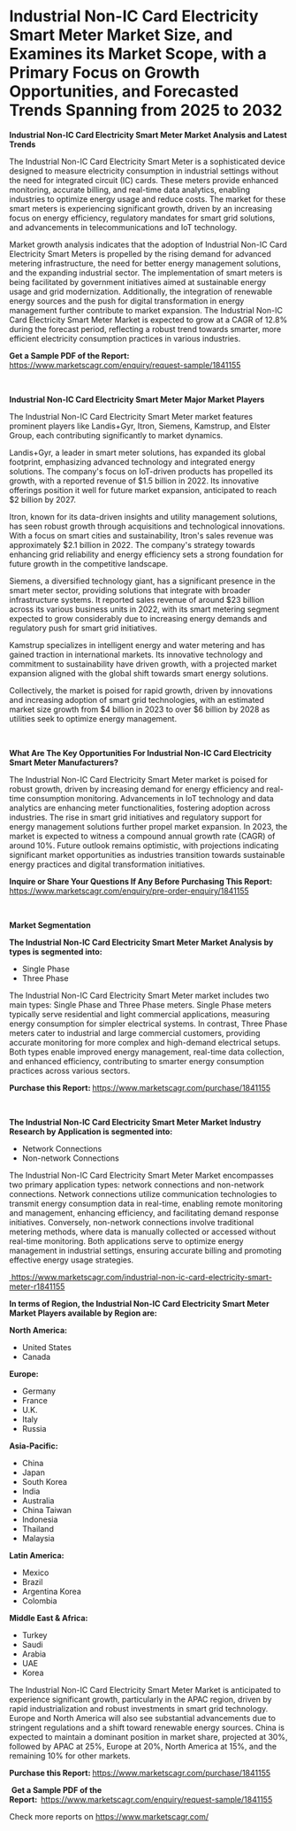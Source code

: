 <p><h1>Industrial Non-IC Card Electricity Smart Meter Market Size, and Examines its Market Scope, with a Primary Focus on Growth Opportunities, and Forecasted Trends Spanning from 2025 to 2032</h1></p><p><strong>Industrial Non-IC Card Electricity Smart Meter Market Analysis and Latest Trends</strong></p>
<p><p>The Industrial Non-IC Card Electricity Smart Meter is a sophisticated device designed to measure electricity consumption in industrial settings without the need for integrated circuit (IC) cards. These meters provide enhanced monitoring, accurate billing, and real-time data analytics, enabling industries to optimize energy usage and reduce costs. The market for these smart meters is experiencing significant growth, driven by an increasing focus on energy efficiency, regulatory mandates for smart grid solutions, and advancements in telecommunications and IoT technology.</p><p>Market growth analysis indicates that the adoption of Industrial Non-IC Card Electricity Smart Meters is propelled by the rising demand for advanced metering infrastructure, the need for better energy management solutions, and the expanding industrial sector. The implementation of smart meters is being facilitated by government initiatives aimed at sustainable energy usage and grid modernization. Additionally, the integration of renewable energy sources and the push for digital transformation in energy management further contribute to market expansion. The Industrial Non-IC Card Electricity Smart Meter Market is expected to grow at a CAGR of 12.8% during the forecast period, reflecting a robust trend towards smarter, more efficient electricity consumption practices in various industries.</p></p>
<p><strong>Get a Sample PDF of the Report:&nbsp;</strong> <a href="https://www.marketscagr.com/enquiry/request-sample/1841155?utm_campaign=3271&utm_medium=2&utm_source=Github&utm_content=ia&utm_term=12042025&utm_id=industrial-non-ic-card-electricity-smart-meter">https://www.marketscagr.com/enquiry/request-sample/1841155</a></p>
<p>&nbsp;</p>
<p><strong>Industrial Non-IC Card Electricity Smart Meter Major Market Players</strong></p>
<p><p>The Industrial Non-IC Card Electricity Smart Meter market features prominent players like Landis+Gyr, Itron, Siemens, Kamstrup, and Elster Group, each contributing significantly to market dynamics. </p><p>Landis+Gyr, a leader in smart meter solutions, has expanded its global footprint, emphasizing advanced technology and integrated energy solutions. The company's focus on IoT-driven products has propelled its growth, with a reported revenue of $1.5 billion in 2022. Its innovative offerings position it well for future market expansion, anticipated to reach $2 billion by 2027.</p><p>Itron, known for its data-driven insights and utility management solutions, has seen robust growth through acquisitions and technological innovations. With a focus on smart cities and sustainability, Itron's sales revenue was approximately $2.1 billion in 2022. The company's strategy towards enhancing grid reliability and energy efficiency sets a strong foundation for future growth in the competitive landscape.</p><p>Siemens, a diversified technology giant, has a significant presence in the smart meter sector, providing solutions that integrate with broader infrastructure systems. It reported sales revenue of around $23 billion across its various business units in 2022, with its smart metering segment expected to grow considerably due to increasing energy demands and regulatory push for smart grid initiatives.</p><p>Kamstrup specializes in intelligent energy and water metering and has gained traction in international markets. Its innovative technology and commitment to sustainability have driven growth, with a projected market expansion aligned with the global shift towards smart energy solutions.</p><p>Collectively, the market is poised for rapid growth, driven by innovations and increasing adoption of smart grid technologies, with an estimated market size growth from $4 billion in 2023 to over $6 billion by 2028 as utilities seek to optimize energy management.</p></p>
<p>&nbsp;</p>
<p><strong>What Are The Key Opportunities For Industrial Non-IC Card Electricity Smart Meter Manufacturers?</strong></p>
<p><p>The Industrial Non-IC Card Electricity Smart Meter market is poised for robust growth, driven by increasing demand for energy efficiency and real-time consumption monitoring. Advancements in IoT technology and data analytics are enhancing meter functionalities, fostering adoption across industries. The rise in smart grid initiatives and regulatory support for energy management solutions further propel market expansion. In 2023, the market is expected to witness a compound annual growth rate (CAGR) of around 10%. Future outlook remains optimistic, with projections indicating significant market opportunities as industries transition towards sustainable energy practices and digital transformation initiatives.</p></p>
<p><strong>Inquire or Share Your Questions If Any Before Purchasing This Report:</strong> <a href="https://www.marketscagr.com/enquiry/pre-order-enquiry/1841155?utm_campaign=3271&utm_medium=2&utm_source=Github&utm_content=ia&utm_term=12042025&utm_id=industrial-non-ic-card-electricity-smart-meter">https://www.marketscagr.com/enquiry/pre-order-enquiry/1841155</a></p>
<p>&nbsp;</p>
<p><strong>Market Segmentation</strong></p>
<p><strong>The Industrial Non-IC Card Electricity Smart Meter Market Analysis by types is segmented into:</strong></p>
<p><ul><li>Single Phase</li><li>Three Phase</li></ul></p>
<p><p>The Industrial Non-IC Card Electricity Smart Meter market includes two main types: Single Phase and Three Phase meters. Single Phase meters typically serve residential and light commercial applications, measuring energy consumption for simpler electrical systems. In contrast, Three Phase meters cater to industrial and large commercial customers, providing accurate monitoring for more complex and high-demand electrical setups. Both types enable improved energy management, real-time data collection, and enhanced efficiency, contributing to smarter energy consumption practices across various sectors.</p></p>
<p><strong>Purchase this Report:&nbsp;</strong><a href="https://www.marketscagr.com/purchase/1841155?utm_campaign=3271&utm_medium=2&utm_source=Github&utm_content=ia&utm_term=12042025&utm_id=industrial-non-ic-card-electricity-smart-meter">https://www.marketscagr.com/purchase/1841155</a></p>
<p>&nbsp;</p>
<p><strong>The Industrial Non-IC Card Electricity Smart Meter Market Industry Research by Application is segmented into:</strong></p>
<p><ul><li>Network Connections</li><li>Non-network Connections</li></ul></p>
<p><p>The Industrial Non-IC Card Electricity Smart Meter Market encompasses two primary application types: network connections and non-network connections. Network connections utilize communication technologies to transmit energy consumption data in real-time, enabling remote monitoring and management, enhancing efficiency, and facilitating demand response initiatives. Conversely, non-network connections involve traditional metering methods, where data is manually collected or accessed without real-time monitoring. Both applications serve to optimize energy management in industrial settings, ensuring accurate billing and promoting effective energy usage strategies.</p></p>
<p><a href="https://www.marketscagr.com/industrial-non-ic-card-electricity-smart-meter-r1841155?utm_campaign=3271&utm_medium=2&utm_source=Github&utm_content=ia&utm_term=12042025&utm_id=industrial-non-ic-card-electricity-smart-meter">&nbsp;https://www.marketscagr.com/industrial-non-ic-card-electricity-smart-meter-r1841155</a></p>
<p><strong>In terms of Region, the Industrial Non-IC Card Electricity Smart Meter Market Players available by Region are:</strong></p>
<p>
    <p> <strong> North America: </strong>
        <ul>
            <li>United States</li>
            <li>Canada</li>
        </ul>
        </p> 
    <p> <strong> Europe: </strong>
        <ul>
            <li>Germany</li>
            <li>France</li>
            <li>U.K.</li>
            <li>Italy</li>
            <li>Russia</li>
        </ul>
        </p> 
    <p> <strong> Asia-Pacific: </strong>
        <ul>
            <li>China</li>
            <li>Japan</li>
            <li>South Korea</li>
            <li>India</li>
            <li>Australia</li>
            <li>China Taiwan</li>
            <li>Indonesia</li>
            <li>Thailand</li>
            <li>Malaysia</li>
        </ul>
        </p> 
    <p> <strong> Latin America: </strong>
        <ul>
            <li>Mexico</li>
            <li>Brazil</li>
            <li>Argentina Korea</li>
            <li>Colombia</li>
        </ul>
        </p> 
    <p> <strong> Middle East & Africa: </strong>
        <ul>
            <li>Turkey</li>
            <li>Saudi</li>
            <li>Arabia</li>
            <li>UAE</li>
            <li>Korea</li>
        </ul>
    </p>
    </p>
<p><p>The Industrial Non-IC Card Electricity Smart Meter Market is anticipated to experience significant growth, particularly in the APAC region, driven by rapid industrialization and robust investments in smart grid technology. Europe and North America will also see substantial advancements due to stringent regulations and a shift toward renewable energy sources. China is expected to maintain a dominant position in market share, projected at 30%, followed by APAC at 25%, Europe at 20%, North America at 15%, and the remaining 10% for other markets.</p></p>
<p><strong>Purchase this Report: </strong><a href="https://www.marketscagr.com/purchase/1841155?utm_campaign=3271&utm_medium=2&utm_source=Github&utm_content=ia&utm_term=12042025&utm_id=industrial-non-ic-card-electricity-smart-meter">https://www.marketscagr.com/purchase/1841155</a></p>
<p>&nbsp;<strong>Get a Sample PDF of the Report:&nbsp;&nbsp;</strong><a href="https://www.marketscagr.com/enquiry/request-sample/1841155?utm_campaign=3271&utm_medium=2&utm_source=Github&utm_content=ia&utm_term=12042025&utm_id=industrial-non-ic-card-electricity-smart-meter">https://www.marketscagr.com/enquiry/request-sample/1841155</a></p>
<p><strong></strong></p>
<p>Check more reports on <a href="https://www.marketscagr.com/?utm_campaign=3271&utm_medium=2&utm_source=Github&utm_content=ia&utm_term=12042025&utm_id=industrial-non-ic-card-electricity-smart-meter">https://www.marketscagr.com/</a></p>